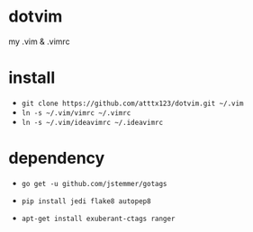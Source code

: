 dotvim
======

my .vim &amp; .vimrc

install
======


* ```git clone https://github.com/atttx123/dotvim.git ~/.vim```
* ```ln -s ~/.vim/vimrc ~/.vimrc```
* ```ln -s ~/.vim/ideavimrc ~/.ideavimrc```

dependency
======

* `go get -u github.com/jstemmer/gotags`

* `pip install jedi flake8 autopep8`

* `apt-get install exuberant-ctags ranger`
